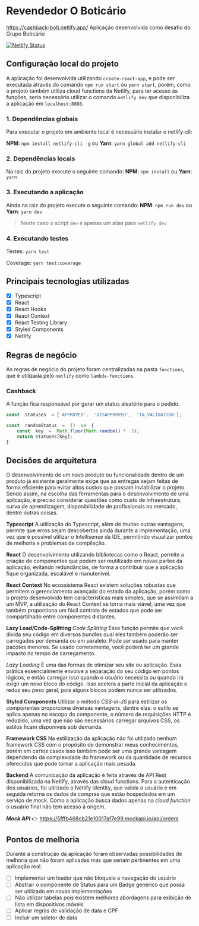 
# Revendedor O Boticário
https://cashback-boti.netlify.app/
Aplicação desenvolvida como desafio do Grupo Boticário

[![Netlify Status](https://api.netlify.com/api/v1/badges/91d065bb-a9d4-4deb-9b11-d8664bae44af/deploy-status)](https://app.netlify.com/sites/cashback-boti/deploys)

## Configuração local do projeto
A aplicação foi desenvolvida utilizando `create-react-app`, e pode ser executada através do comando `npm run start` ou `yarn start`, porém, como o projeto também utiliza cloud functions da Netlify, para ter acesso às funções, seria necessário utilizar o comando `netlify dev` que disponibiliza a aplicação em `localhost:8888`.

### 1. Dependências globais
Para executar o projeto em ambiente local é necessário instalar o netlify-cli:

**NPM**: `npm install netlify-cli -g`
ou
**Yarn**: `yarn global add netlify-cli`

### 2. Dependências locais
Na raiz do projeto execute o seguinte comando:
**NPM**: `npm install`
ou
**Yarn**: `yarn`

### 3. Executando a aplicação
Ainda na raiz do projeto execute o seguinte comando:
**NPM**: `npm run dev`
ou
**Yarn**: `yarn dev`
> Neste caso o script `dev` é apenas um alias para `netlify dev`

### 4. Executando testes
Testes:
`yarn test`

Coverage:
`yarn test:coverage`

## Principais tecnologias utilizadas

- [x] Typescript
- [x] React
- [x] React Hooks
- [x] React Context
- [x] React Testing Library
- [x] Styled Components
- [x] Netlify

## Regras de negócio
As regras de negócio do projeto foram centralizadas na pasta `functions`, que é utilizada pelo `netlify` como `lambda-functions`.

### Cashback
A função fica responsável por gerar um status aleatório para o pedido.
```js
const  statuses  = ['APPROVED',  'DISAPPROVED',  'IN_VALIDATION'];

const  randomStatus  =  ()  =>  {
	const  key  =  Math.floor(Math.random() *  3);
	return statuses[key];
}
```

## Decisões de arquitetura
O desenvolvimento de um novo produto ou funcionalidade dentro de um produto já existente geralmente exige que as entregas sejam feitas de forma eficiente para evitar altos custos que possam inviabilizar o projeto. Sendo assim, na escolha das ferramentas para o desenvolvimento de uma aplicação, é preciso considerar questões como custo de infraestrutura, curva de aprendizagem, disponibilidade de profissionais no mercado, dentre outras coisas.

**Typescript**
A utilização do Typescript, além de muitas outras vantagens, permite que erros sejam descobertos ainda durante a implementação, uma vez que é possível utilizar o Intellisense da IDE, permitindo visualizar pontos de melhoria e problemas de compilação.

**React**
O desenvolvimento utilizando bibliotecas como o React, permite a criação de componentes que podem ser reutilizado em novas partes da aplicação, evitando redundâncias, de forma a contribuir que a aplicação fique organizada, escalável e manutenível.

**React Context**
No ecossistema React existem soluções robustas que permitem o gerenciamento avançado do estado da aplicação, porém como o projeto desenvolvido tem características mais simples, que se assimilam a um MVP, a utilização do React Context se torna mais viável, uma vez que também proporciona um fácil controle de estados que pode ser compartilhado entre componentes distantes.

**Lazy Load/Code-Splitting**
_Code Splitting_
Essa função permite que você divida seu código em diversos bundles qual eles também poderão ser carregados por demanda ou em paralelo. Pode ser usado para manter pacotes menores. Se usado corretamente, você poderá ter um grande impacto no tempo de carregamento.

_Lazy Loading_
É uma das formas de otimizar seu site ou aplicação. Essa prática essencialmente envolve a separação do seu código em pontos lógicos, e então carregar isso quando o usuário necessita ou quando irá exigir um novo bloco do código. Isso acelera a parte inicial da aplicação e reduz seu peso geral, pois alguns blocos podem nunca ser utilizados.

**Styled Components**
Utilizar o método _CSS-in-JS_ para estilizar os componentes proporciona diversas vantagens, dentre elas: o estilo se aplica apenas no escopo do componente, o número de requisições HTTP é reduzido, uma vez que não são necessários carregar arquivos CSS, os estilos ficam disponíveis sob demanda.

**Framework CSS**
Na estilização da aplicação não foi utilizado nenhum framework CSS com o propósito de demonstrar meus conhecimentos, porém em certos casos isso também pode ser uma grande vantagem dependendo da complexidade do framework ou da quantidade de recursos oferecidos que pode tornar a aplicação mais pesada.

**Backend**
A comunicação da aplicação é feita através de API Rest disponibilizada na Netlify, através das cloud functions.
Para a autenticação dos usuários, foi utilizado o Netlify Identity, que valida o usuário e em seguida retorna os dados de compras que estão hospedados em um serviço de mock.
Como a aplicação busca dados apenas na _cloud function_ o usuário final não tem acesso à origem.

**_Mock API_** 👉 https://5fffb468cb21e10017af7e99.mockapi.io/api/orders

## Pontos de melhoria
Durante a construção da aplicação foram observadas possibilidades de melhoria que não foram aplicadas mas que seriam pertinentes em uma aplicação real.

 - [ ] Implementar um loader que não bloqueie a navegação do usuário
 - [ ] Abstrair o componente de Status para um Badge genérico que possa ser utilizado em novas implementações
 - [ ] Não utilizar tabelas pois existem melhores abordagens para exibição de lista em dispositivos móveis
 - [ ] Aplicar regras de validação de data e CPF
 - [ ] Incluir um seletor de data
